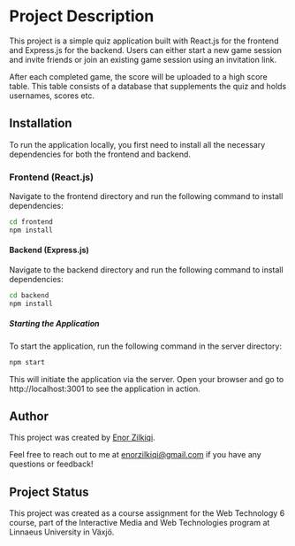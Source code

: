 # Project Description

This project is a simple quiz application built with React.js for the frontend and Express.js for the backend. Users can either start a new game session and invite friends or join an existing game session using an invitation link.

After each completed game, the score will be uploaded to a high score table. This table consists of a database that supplements the quiz and holds usernames, scores etc.

## Installation

To run the application locally, you first need to install all the necessary dependencies for both the frontend and backend.

### Frontend (React.js)

Navigate to the frontend directory and run the following command to install dependencies:

```bash
cd frontend
npm install
```

#### Backend (Express.js)

Navigate to the backend directory and run the following command to install dependencies:

```bash
cd backend
npm install
```

##### Starting the Application

To start the application, run the following command in the server directory:

```bash
npm start
```

This will initiate the application via the server. Open your browser and go to http://localhost:3001 to see the application in action.

## Author

This project was created by [Enor Zilkiqi](https://github.com/phatd0nut).

Feel free to reach out to me at enorzilkiqi@gmail.com if you have any questions or feedback!

## Project Status

This project was created as a course assignment for the Web Technology 6 course, part of the Interactive Media and Web Technologies program at Linnaeus University in Växjö.